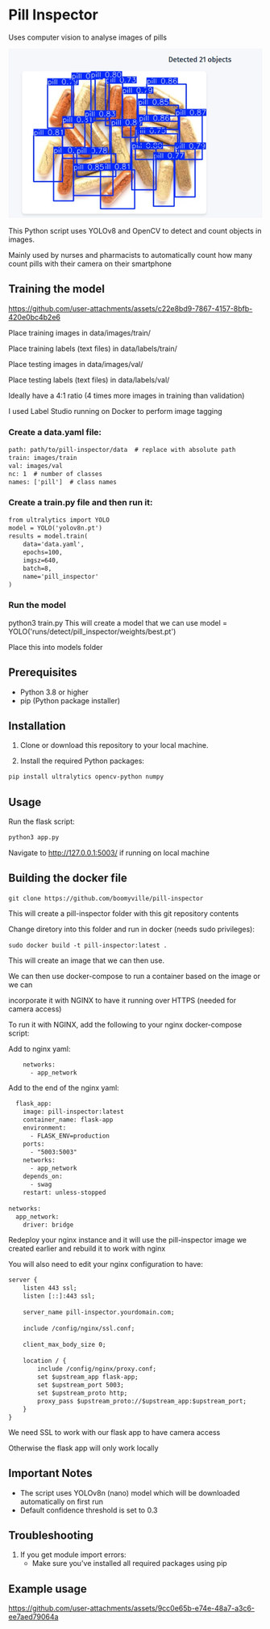 # Pill Inspector
Uses computer vision to analyse images of pills

![Demo](https://github.com/boomyville/pill-inspector/blob/main/demo/test.png?raw=true)

This Python script uses YOLOv8 and OpenCV to detect and count objects in images. 

Mainly used by nurses and pharmacists to automatically count how many count pills with their camera on their smartphone

## Training the model

https://github.com/user-attachments/assets/c22e8bd9-7867-4157-8bfb-420e0bc4b2e6

Place training images in data/images/train/

Place training labels (text files) in data/labels/train/

Place testing images in data/images/val/

Place testing labels (text files) in data/labels/val/

Ideally have a 4:1 ratio (4 times more images in training than validation)

I used Label Studio running on Docker to perform image tagging

### Create a data.yaml file:
```
path: path/to/pill-inspector/data  # replace with absolute path
train: images/train
val: images/val
nc: 1  # number of classes
names: ['pill']  # class names
```
### Create a train.py file and then run it:
```
from ultralytics import YOLO
model = YOLO('yolov8n.pt')
results = model.train(
    data='data.yaml',
    epochs=100,
    imgsz=640,
    batch=8,
    name='pill_inspector'
)
```
### Run the model
python3 train.py
This will create a model that we can use
model = YOLO('runs/detect/pill_inspector/weights/best.pt')

Place this into models folder

## Prerequisites

- Python 3.8 or higher
- pip (Python package installer)

## Installation

1. Clone or download this repository to your local machine.

2. Install the required Python packages:
```bash
pip install ultralytics opencv-python numpy
```

## Usage
Run the flask script:
```bash
python3 app.py
```
Navigate to http://127.0.0.1:5003/ if running on local machine

## Building the docker file
```git clone https://github.com/boomyville/pill-inspector```

This will create a pill-inspector folder with this git repository contents

Change diretory into this folder and run in docker (needs sudo privileges):

```sudo docker build -t pill-inspector:latest . ```

This will create an image that we can then use.

We can then use docker-compose to run a container based on the image or we can

incorporate it with NGINX to have it running over HTTPS (needed for camera access)

To run it with NGINX, add the following to your nginx docker-compose script:

Add to nginx yaml:
```
    networks:
      - app_network
```

Add to the end of the nginx yaml:
```
  flask_app:
    image: pill-inspector:latest
    container_name: flask-app
    environment:
      - FLASK_ENV=production
    ports:
      - "5003:5003"
    networks:
      - app_network
    depends_on:
      - swag
    restart: unless-stopped

networks:
  app_network:
    driver: bridge
```

Redeploy your nginx instance and it will use the pill-inspector image we created earlier and rebuild it to work with nginx

You will also need to edit your nginx configuration to have:

```
server {
    listen 443 ssl;
    listen [::]:443 ssl;

    server_name pill-inspector.yourdomain.com;

    include /config/nginx/ssl.conf;

    client_max_body_size 0;

    location / {
        include /config/nginx/proxy.conf;
        set $upstream_app flask-app;
        set $upstream_port 5003;
        set $upstream_proto http;
        proxy_pass $upstream_proto://$upstream_app:$upstream_port;
    }
}
```

We need SSL to work with our flask app to have camera access

Otherwise the flask app will only work locally 

## Important Notes

- The script uses YOLOv8n (nano) model which will be downloaded automatically on first run
- Default confidence threshold is set to 0.3

## Troubleshooting

1. If you get module import errors:
   - Make sure you've installed all required packages using pip

## Example usage

https://github.com/user-attachments/assets/9cc0e65b-e74e-48a7-a3c6-ee7aed79064a
